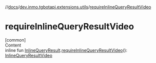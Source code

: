 //[docs](../../index.md)/[dev.inmo.tgbotapi.extensions.utils](index.md)/[requireInlineQueryResultVideo](require-inline-query-result-video.md)



# requireInlineQueryResultVideo  
[common]  
Content  
inline fun [InlineQueryResult](../dev.inmo.tgbotapi.types.InlineQueries.InlineQueryResult.abstracts/-inline-query-result/index.md).[requireInlineQueryResultVideo](require-inline-query-result-video.md)(): [InlineQueryResultVideo](../dev.inmo.tgbotapi.types.InlineQueries.InlineQueryResult.abstracts.results.video/-inline-query-result-video/index.md)  



